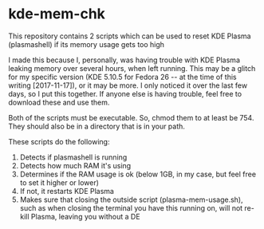 # kde-mem-chk
This repository contains 2 scripts which can be used to reset KDE Plasma (plasmashell) if its memory usage gets too high

I made this because I, personally, was having trouble with KDE Plasma leaking memory over several hours, when left running.
This may be a glitch for my specific version (KDE 5.10.5 for Fedora 26 -- at the time of this writing [2017-11-17]), or it may be more.
I only noticed it over the last few days, so I put this together. If anyone else is having trouble, feel free to download these and use them.

Both of the scripts must be executable. So, chmod them to at least be 754.
They should also be in a directory that is in your path.

These scripts do the following:
1) Detects if plasmashell is running
2) Detects how much RAM it's using
3) Determines if the RAM usage is ok (below 1GB, in my case, but feel free to set it higher or lower)
4) If not, it restarts KDE Plasma
5) Makes sure that closing the outside script (plasma-mem-usage.sh), such as when closing the terminal you have this running on, will not re-kill Plasma, leaving you without a DE
